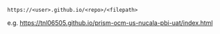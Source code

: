 `https://<user>.github.io/<repo>/<filepath>`

e.g. https://tnl06505.github.io/prism-ocm-us-nucala-pbi-uat/index.html
